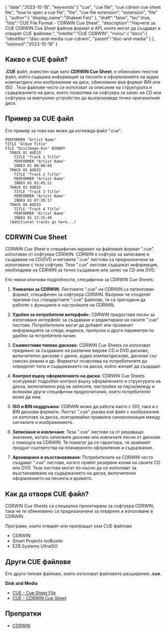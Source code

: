 {
   "date":"2023-10-18",
   "keywords":[
      "cue",
      "cue file",
      "cue cdrwin cue sheet file",
      "how to open a cue file",
      "file",
      "cue file extension",
      "extension",
      "file"
   ],
   "author":{
      "display_name":"Shakeel Faiz"
   },
   "draft":"false",
   "toc":true,
   "title":"CUE File Format - CDRWIN Cue Sheet",
   "description":"Научете за CUE CDRWIN Cue Sheet файлов формат и API, които могат да създават и отварят CUE файлове.",
   "linktitle":"CUE CDRWIN",
   "menu":{
      "docs":{
         "identifier":"disc-and-media-cue-cdrwin",
         "parent":"disc-and-media"
      }
   },
   "lastmod":"2023-10-18"
}

## Какво е CUE файл?

**.CUE** файл, известен още като **CDRWIN Cue Sheet**, е обикновен текстов файл, който съдържа информация за песните и оформлението на аудио компактдиск или изображение на диск, обикновено във формат BIN или ISO . Тези файлове често се използват за описание на структурата и съдържанието на диск, което позволява на софтуера за запис на CD или софтуера за виртуално устройство да възпроизведе точно оригиналния диск.

## Пример за CUE файл

Ето пример за това как може да изглежда файл ".cue":

```
PERFORMER "Artist Name"
TITLE "Album Title"
FILE "DiscImage.bin" BINARY
  TRACK 01 AUDIO
    TITLE "Track 1 Title"
    PERFORMER "Artist Name"
    INDEX 01 00:00:00
  TRACK 02 AUDIO
    TITLE "Track 2 Title"
    PERFORMER "Artist Name"
    INDEX 01 03:45:21
  TRACK 03 AUDIO
    TITLE "Track 3 Title"
    PERFORMER "Artist Name"
    INDEX 01 07:28:17
  TRACK 04 AUDIO
    TITLE "Track 4 Title"
    PERFORMER "Artist Name"
    INDEX 01 12:15:40
  (Additional tracks go here...)
```

## CDRWIN Cue Sheet

CDRWIN Cue Sheet е специфичен вариант на файловия формат ".cue", използван от софтуера CDRWIN. CDRWIN е софтуер за записване и създаване на CD/DVD и неговите ".cue" листове са предназначени за използване с този софтуер. Тези ".cue" листове съдържат информация, необходима на CDRWIN за точно създаване или запис на CD или DVD.

Ето някои ключови подробности, специфични за CDRWIN Cue Sheets:

1. **Уникален за CDRWIN**: Листовете ".cue" на CDRWIN са патентован формат, специфичен за софтуера CDRWIN. Въпреки че споделят прилики със стандартните ".cue" файлове, те са пригодени да работят с функциите и настройките на CDRWIN.
    
2. **Удобен за потребителя интерфейс**: CDRWIN предоставя лесен за използване интерфейс за създаване и редактиране на своите ".cue" листове. Потребителите могат да добавят или променят информацията за следи, индекси, пропуски и други параметри по удобен за потребителя начин.
    
3. **Съвместими типове дискове**: CDRWIN Cue Sheets се използват предимно за създаване на различни видове CD и DVD дискове, включително дискове с данни, аудио компактдискове, дискове със смесен режим и др. Форматът позволява на потребителите да определят типа и съдържанието на диска, който желаят да създадат.
    
4. **Контрол върху оформлението на диска**: CDRWIN Cue Sheets осигуряват подробен контрол върху оформлението и структурата на диска, включително ред на записите, настройки за пауза/между и всякакви други специфични предпочитания, които потребителят може да има.
    
5. **ISO и BIN поддръжка**: CDRWIN може да работи както с ISO, така и с BIN дискови формати. Листът ".cue" указва кой файл с изображение се използва за диска, осигурявайки правилна синхронизация между сигналите и изображението.
    
6. **Записване и извличане**: Тези ".cue" листове са от решаващо значение, когато записвате дискове или извличате песни от дискове с помощта на CDRWIN. Те помагат да се гарантира, че крайният продукт съответства на планираното оформление и съдържание.
    
7. **Архивиране и възстановяване**: Потребителите на CDRWIN често създават ".cue" листове, когато правят резервни копия на своите CD или DVD. Тези листове могат по-късно да се използват за възстановяване на съдържанието на диска, включително оформлението на песента и времето.

## Как да отворя CUE файл?

CDRWIN Cue Sheets са специално проектирани за софтуера CDRWIN, така че те обикновено са предназначени за отваряне и използване в CDRWIN.

Програми, които отварят или препращат към CUE файлове

- CDRWIN
- Smart Projects IsoBuster
- EZB Systems UltraISO

## Други CUE файлове

Ето други типове файлове, които използват файловото разширение **.cue**.

**Disk and Media**
- [CUE - Cue Sheet File](/disc-and-media/cue/)
- [CUE - CDRWIN Cue Sheet](/disc-and-media/cue-cdrwin/)

## Препратки
* [CDRWIN](https://en.wikipedia.org/wiki/CDRWIN)